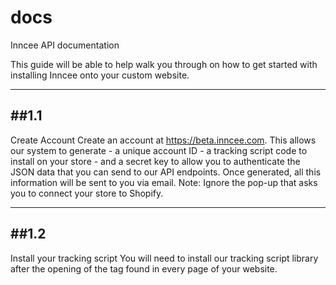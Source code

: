 # docs
Inncee API documentation

This guide will be able to help walk you through on how to get started with installing Inncee onto your custom website. 

---
##1.1 
---

Create Account Create an account at https://beta.inncee.com. This allows our system to generate  - a unique account ID - a tracking script code to install on your store - and a secret key to allow you to authenticate the JSON data that you can send to our API endpoints.  Once generated, all this information will be sent to you via email. Note: Ignore the pop-up that asks you to connect your store to Shopify. 

---
##1.2 
---

Install your tracking script You will need to install our tracking script library after the opening of the <head> tag found in every page of your website. 
<script type=”text/javascript” src=”https://shopify.inncee.com/tracker/YOUR_ACCOUNT_ID?shop=YOUR_STORE_URL”></script> 
